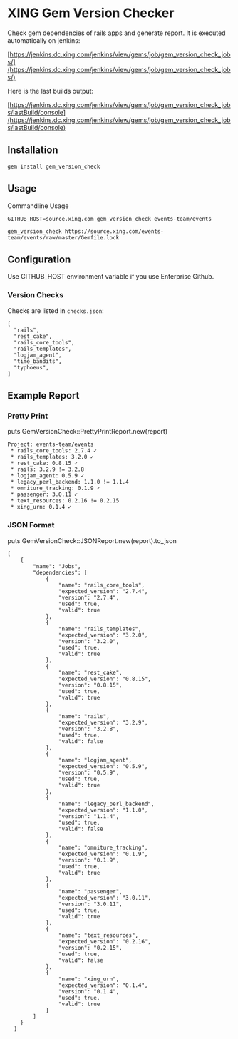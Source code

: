# XING Gem Version Checker

Check gem dependencies of rails apps and generate report. It is executed automatically on jenkins:

[https://jenkins.dc.xing.com/jenkins/view/gems/job/gem_version_check_jobs/](https://jenkins.dc.xing.com/jenkins/view/gems/job/gem_version_check_jobs/)

Here is the last builds output:

[https://jenkins.dc.xing.com/jenkins/view/gems/job/gem_version_check_jobs/lastBuild/console](https://jenkins.dc.xing.com/jenkins/view/gems/job/gem_version_check_jobs/lastBuild/console)

## Installation

    gem install gem_version_check

## Usage

Commandline Usage

    GITHUB_HOST=source.xing.com gem_version_check events-team/events

    gem_version_check https://source.xing.com/events-team/events/raw/master/Gemfile.lock

## Configuration

Use GITHUB_HOST environment variable if you use Enterprise Github.

### Version Checks

Checks are listed in `checks.json`:

    [
      "rails",
      "rest_cake",
      "rails_core_tools",
      "rails_templates",
      "logjam_agent",
      "time_bandits",
      "typhoeus",
    ]

## Example Report

### Pretty Print
puts GemVersionCheck::PrettyPrintReport.new(report)

    Project: events-team/events
     * rails_core_tools: 2.7.4 ✓
     * rails_templates: 3.2.0 ✓
     * rest_cake: 0.8.15 ✓
     * rails: 3.2.9 != 3.2.8
     * logjam_agent: 0.5.9 ✓
     * legacy_perl_backend: 1.1.0 != 1.1.4
     * omniture_tracking: 0.1.9 ✓
     * passenger: 3.0.11 ✓
     * text_resources: 0.2.16 != 0.2.15
     * xing_urn: 0.1.4 ✓

### JSON Format
puts GemVersionCheck::JSONReport.new(report).to_json

    [
        {
            "name": "Jobs",
            "dependencies": [
                {
                    "name": "rails_core_tools",
                    "expected_version": "2.7.4",
                    "version": "2.7.4",
                    "used": true,
                    "valid": true
                },
                {
                    "name": "rails_templates",
                    "expected_version": "3.2.0",
                    "version": "3.2.0",
                    "used": true,
                    "valid": true
                },
                {
                    "name": "rest_cake",
                    "expected_version": "0.8.15",
                    "version": "0.8.15",
                    "used": true,
                    "valid": true
                },
                {
                    "name": "rails",
                    "expected_version": "3.2.9",
                    "version": "3.2.8",
                    "used": true,
                    "valid": false
                },
                {
                    "name": "logjam_agent",
                    "expected_version": "0.5.9",
                    "version": "0.5.9",
                    "used": true,
                    "valid": true
                },
                {
                    "name": "legacy_perl_backend",
                    "expected_version": "1.1.0",
                    "version": "1.1.4",
                    "used": true,
                    "valid": false
                },
                {
                    "name": "omniture_tracking",
                    "expected_version": "0.1.9",
                    "version": "0.1.9",
                    "used": true,
                    "valid": true
                },
                {
                    "name": "passenger",
                    "expected_version": "3.0.11",
                    "version": "3.0.11",
                    "used": true,
                    "valid": true
                },
                {
                    "name": "text_resources",
                    "expected_version": "0.2.16",
                    "version": "0.2.15",
                    "used": true,
                    "valid": false
                },
                {
                    "name": "xing_urn",
                    "expected_version": "0.1.4",
                    "version": "0.1.4",
                    "used": true,
                    "valid": true
                }
            ]
        }
      ]
